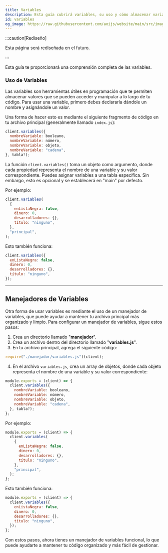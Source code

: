 ```yaml
---
title: Variables
description: Esta guía cubrirá variables, su uso y cómo almacenar variables en otros archivos.
id: variables
og_image: https://raw.githubusercontent.com/aoijs/website/main/src/images/og/18.png
---
```


:::caution[Rediseño]

Esta página será rediseñada en el futuro.

:::

Esta guía te proporcionará una comprensión completa de las variables.

### Uso de Variables

Las variables son herramientas útiles en programación que te permiten almacenar valores que se pueden acceder y manipular a lo largo de tu código. Para usar una variable, primero debes declararla dándole un nombre y asignándole un valor.

Una forma de hacer esto es mediante el siguiente fragmento de código en tu archivo principal (generalmente llamado `index.js`):

```js
client.variables({
  nombreVariable: booleano,
  nombreVariable: número,
  nombreVariable: objeto,
  nombreVariable: "cadena",
}, tabla?);
```

La función `client.variables()` toma un objeto como argumento, donde cada propiedad representa el nombre de una variable y su valor correspondiente. Puedes asignar variables a una tabla específica. Sin embargo, esto es opcional y se establecerá en "main" por defecto.

Por ejemplo:

```js {8} title="index.js"
client.variables(
  {
    enListaNegra: false,
    dinero: 0,
    desarrolladores: {},
    título: "ninguno",
  },
  "principal",
);
```

Esto también funciona:

```js title="index.js"
client.variables({
  enListaNegra: false,
  dinero: 0,
  desarrolladores: {},
  título: "ninguno",
});
```

---

## Manejadores de Variables

Otra forma de usar variables es mediante el uso de un manejador de variables, que puede ayudar a mantener tu archivo principal más organizado y limpio. Para configurar un manejador de variables, sigue estos pasos:

1. Crea un directorio llamado "**manejador**".
2. Crea un archivo dentro del directorio llamado "**variables.js**".
3. En tu archivo principal, agrega el siguiente código:

```js
require("./manejador/variables.js")(client);
```

4. En el archivo `variables.js`, crea un array de objetos, donde cada objeto representa el nombre de una variable y su valor correspondiente:

```js
module.exports = (client) => {
  client.variables({
    nombreVariable: booleano,
    nombreVariable: número,
    nombreVariable: objeto,
    nombreVariable: "cadena",
  }, tabla?);
};
```

Por ejemplo:

```js title="manejador/variables.js"
module.exports = (client) => {
  client.variables(
    {
      enListaNegra: false,
      dinero: 0,
      desarrolladores: {},
      título: "ninguno",
    },
    "principal",
  );
};
```

Esto también funciona:

```js title="manejador/variables.js"
module.exports = (client) => {
  client.variables({
    enListaNegra: false,
    dinero: 0,
    desarrolladores: {},
    título: "ninguno",
  });
};
```

Con estos pasos, ahora tienes un manejador de variables funcional, lo que puede ayudarte a mantener tu código organizado y más fácil de gestionar.
